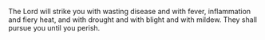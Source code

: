 The Lord will strike you with wasting disease and with fever, inflammation and fiery heat, and with drought and with blight and with mildew. They shall pursue you until you perish.
